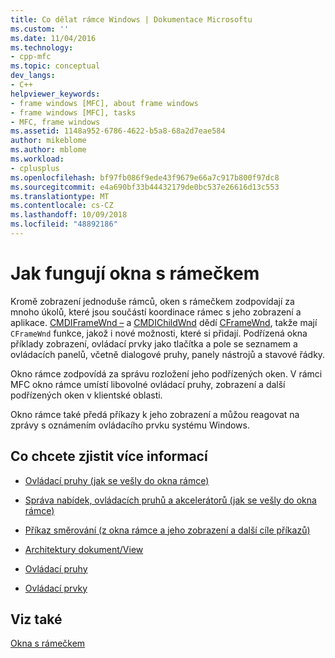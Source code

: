 ```yaml
---
title: Co dělat rámce Windows | Dokumentace Microsoftu
ms.custom: ''
ms.date: 11/04/2016
ms.technology:
- cpp-mfc
ms.topic: conceptual
dev_langs:
- C++
helpviewer_keywords:
- frame windows [MFC], about frame windows
- frame windows [MFC], tasks
- MFC, frame windows
ms.assetid: 1148a952-6786-4622-b5a8-68a2d7eae584
author: mikeblome
ms.author: mblome
ms.workload:
- cplusplus
ms.openlocfilehash: bf97fb086f9ede43f9679e66a7c917b800f97dc8
ms.sourcegitcommit: e4a690bf33b44432179de0bc537e26616d13c553
ms.translationtype: MT
ms.contentlocale: cs-CZ
ms.lasthandoff: 10/09/2018
ms.locfileid: "48892186"
---
```

# <a name="what-frame-windows-do"></a>Jak fungují okna s rámečkem

Kromě zobrazení jednoduše rámců, oken s rámečkem zodpovídají za mnoho úkolů, které jsou součástí koordinace rámec s jeho zobrazení a aplikace. [CMDIFrameWnd –](../mfc/reference/cmdiframewnd-class.md) a [CMDIChildWnd](../mfc/reference/cmdichildwnd-class.md) dědí [CFrameWnd](../mfc/reference/cframewnd-class.md), takže mají `CFrameWnd` funkce, jakož i nové možnosti, které si přidají. Podřízená okna příklady zobrazení, ovládací prvky jako tlačítka a pole se seznamem a ovládacích panelů, včetně dialogové pruhy, panely nástrojů a stavové řádky.

Okno rámce zodpovídá za správu rozložení jeho podřízených oken. V rámci MFC okno rámce umístí libovolné ovládací pruhy, zobrazení a další podřízených oken v klientské oblasti.

Okno rámce také předá příkazy k jeho zobrazení a můžou reagovat na zprávy s oznámením ovládacího prvku systému Windows.

## <a name="what-do-you-want-to-know-more-about"></a>Co chcete zjistit více informací

- [Ovládací pruhy (jak se vešly do okna rámce)](../mfc/control-bars.md)

- [Správa nabídek, ovládacích pruhů a akcelerátorů (jak se vešly do okna rámce)](../mfc/managing-menus-control-bars-and-accelerators.md)

- [Příkaz směrování (z okna rámce a jeho zobrazení a další cíle příkazů)](../mfc/command-routing.md)

- [Architektury dokument/View](../mfc/document-view-architecture.md)

- [Ovládací pruhy](../mfc/control-bars.md)

- [Ovládací prvky](../mfc/controls-mfc.md)

## <a name="see-also"></a>Viz také

[Okna s rámečkem](../mfc/frame-windows.md)


